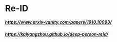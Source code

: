 # Re-ID

##### https://www.arxiv-vanity.com/papers/1910.10093/
##### https://kaiyangzhou.github.io/deep-person-reid/

